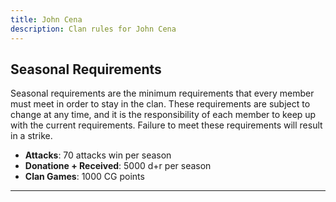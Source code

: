 ```yaml
---
title: John Cena
description: Clan rules for John Cena
---
```


## Seasonal Requirements

Seasonal requirements are the minimum requirements that every member must meet in order to stay in the clan. These requirements are subject to change at any time, and it is the responsibility of each member to keep up with the current requirements. Failure to meet these requirements will result in a strike.

- **Attacks**: 70 attacks win per season
- **Donatione + Received**: 5000 d+r per season
- **Clan Games**: 1000 CG points

---
